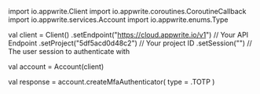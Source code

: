 import io.appwrite.Client
import io.appwrite.coroutines.CoroutineCallback
import io.appwrite.services.Account
import io.appwrite.enums.Type

val client = Client()
    .setEndpoint("https://cloud.appwrite.io/v1") // Your API Endpoint
    .setProject("5df5acd0d48c2") // Your project ID
    .setSession("") // The user session to authenticate with

val account = Account(client)

val response = account.createMfaAuthenticator(
    type =  .TOTP
)
